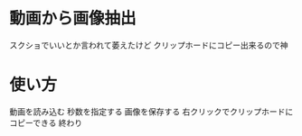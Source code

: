 # 動画から画像抽出
スクショでいいとか言われて萎えたけど
クリップホードにコピー出来るので神

# 使い方
動画を読み込む
秒数を指定する
画像を保存する
右クリックでクリップホードにコピーできる
終わり
